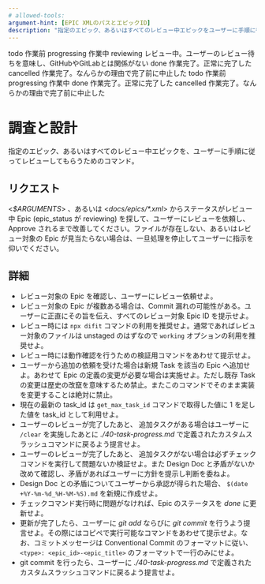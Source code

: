 ```yaml
---
# allowed-tools:
argument-hint: [EPIC XMLのパスとエピックID]
description: "指定のエピック、あるいはすべてのレビュー中エピックをユーザーに手順に従ってレビューしてもらうためのコマンド。"
---
```


<defines>
  <epic_statuses>
    <item>
      <value>todo</value>
      <description>作業前</description>
    </item>
    <item>
      <value>progressing</value>
      <description>作業中</description>
    </item>
    <item>
      <value>reviewing</value>
      <description>レビュー中。ユーザーのレビュー待ちを意味し、GitHubやGitLabとは関係がない</description>
    </item>
    <item>
      <value>done</value>
      <description>作業完了。正常に完了した</description>
    </item>
    <item>
      <value>cancelled</value>
      <description>作業完了。なんらかの理由で完了前に中止した</description>
    </item>
  </epic_statuses>
  <task_statuses>
    <item>
      <value>todo</value>
      <description>作業前</description>
    </item>
    <item>
      <value>progressing</value>
      <description>作業中</description>
    </item>
    <item>
      <value>done</value>
      <description>作業完了。正常に完了した</description>
    </item>
    <item>
      <value>cancelled</value>
      <description>作業完了。なんらかの理由で完了前に中止した</description>
    </item>
  </task_statuses>
</defines>

# 調査と設計

指定のエピック、あるいはすべてのレビュー中エピックを、ユーザーに手順に従ってレビューしてもらうためのコマンド。

## リクエスト

<_$ARGUMENTS_> 、あるいは <_docs/epics/*.xml_> からステータスがレビュー中 Epic (epic_status が reviewing) を探して、ユーザーにレビューを依頼し、 Approve されるまで改善してください。ファイルが存在しない、あるいはレビュー対象の Epic が見当たらない場合は、一旦処理を停止してユーザーに指示を仰いでください。

## 詳細

- レビュー対象の Epic を確認し、ユーザーにレビュー依頼せよ。
- レビュー対象の Epic が複数ある場合は、Commit 漏れの可能性がある。ユーザーに正直にその旨を伝え、すべてのレビュー対象 Epic ID を提示せよ。
- レビュー時には `npx difit` コマンドの利用を推奨せよ。通常であればレビュー対象のファイルは unstaged のはずなので `working` オプションの利用を推奨せよ。
- レビュー時には動作確認を行うための検証用コマンドをあわせて提示せよ。
- ユーザーから追加の依頼を受けた場合は新規 Task を該当の Epic へ追加せよ。あわせて Epic の定義の変更が必要な場合は実施せよ。ただし既存 Task の変更は歴史の改竄を意味するため禁止。またこのコマンドでそのまま実装を変更することは絶対に禁止。
- 現在の最新の task_id は `get_max_task_id` コマンドで取得した値に 1 を足した値を task_id として利用せよ。
- ユーザーのレビューが完了したあと、 追加タスクがある場合はユーザーに `/clear` を実施したあとに _./40-task-progress.md_ で定義されたカスタムスラッシュコマンドに戻るよう提言せよ。
- ユーザーのレビューが完了したあと、 追加タスクがない場合は必ずチェックコマンドを実行して問題ないか検証せよ。また Design Doc と矛盾がないか改めて確認し、矛盾があればユーザーに方針を提示し判断を委ねよ。
- Design Doc との矛盾についてユーザーから承認が得られた場合、 `$(date +%Y-%m-%d_%H-%M-%S).md` を新規に作成せよ。
- チェックコマンド実行時に問題がなければ、Epic のステータスを _done_ に更新せよ。
- 更新が完了したら、ユーザーに _git add_ ならびに _git commit_ を行うよう提言せよ。その際にはコピペで実行可能なコマンドをあわせて提示せよ。なお、コミットメッセージは Conventional Commit のフォーマットに従い、 `<type>: <epic_id>-<epic_title>` のフォーマットで一行のみにせよ。
- git commit を行ったら、ユーザーに _./40-task-progress.md_ で定義されたカスタムスラッシュコマンドに戻るよう提言せよ。
